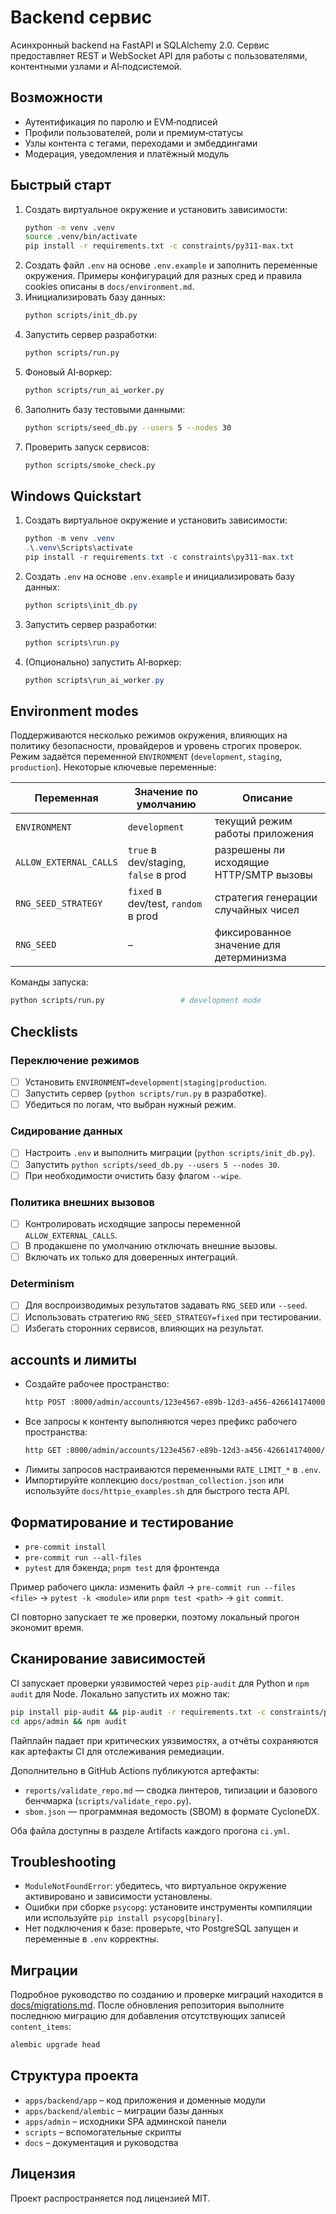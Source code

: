 # Backend сервис

Асинхронный backend на FastAPI и SQLAlchemy 2.0. Сервис предоставляет REST и WebSocket API для работы с пользователями, контентными узлами и AI‑подсистемой.

## Возможности
- Аутентификация по паролю и EVM‑подписей
- Профили пользователей, роли и премиум‑статусы
- Узлы контента с тегами, переходами и эмбеддингами
- Модерация, уведомления и платёжный модуль

## Быстрый старт
1. Создать виртуальное окружение и установить зависимости:
   ```bash
   python -m venv .venv
   source .venv/bin/activate
   pip install -r requirements.txt -c constraints/py311-max.txt
   ```
2. Создать файл `.env` на основе `.env.example` и заполнить переменные окружения.
   Примеры конфигураций для разных сред и правила cookies описаны в `docs/environment.md`.
3. Инициализировать базу данных:
   ```bash
   python scripts/init_db.py
   ```
4. Запустить сервер разработки:
   ```bash
   python scripts/run.py
   ```
5. Фоновый AI‑воркер:
   ```bash
   python scripts/run_ai_worker.py
   ```
6. Заполнить базу тестовыми данными:
   ```bash
   python scripts/seed_db.py --users 5 --nodes 30
   ```
7. Проверить запуск сервисов:
   ```bash
   python scripts/smoke_check.py
   ```

## Windows Quickstart

1. Создать виртуальное окружение и установить зависимости:
   ```powershell
   python -m venv .venv
   .\.venv\Scripts\activate
   pip install -r requirements.txt -c constraints\py311-max.txt
   ```
2. Создать `.env` на основе `.env.example` и инициализировать базу данных:
   ```powershell
   python scripts\init_db.py
   ```
3. Запустить сервер разработки:
   ```powershell
   python scripts\run.py
   ```
4. (Опционально) запустить AI‑воркер:
   ```powershell
   python scripts\run_ai_worker.py
   ```

## Environment modes

Поддерживаются несколько режимов окружения, влияющих на политику безопасности,
провайдеров и уровень строгих проверок. Режим задаётся переменной
`ENVIRONMENT` (`development`, `staging`, `production`). Некоторые ключевые
переменные:

| Переменная             | Значение по умолчанию                         | Описание                                         |
|------------------------|-----------------------------------------------|--------------------------------------------------|
| `ENVIRONMENT`          | `development`                                 | текущий режим работы приложения                  |
| `ALLOW_EXTERNAL_CALLS` | `true` в dev/staging, `false` в prod          | разрешены ли исходящие HTTP/SMTP вызовы          |
| `RNG_SEED_STRATEGY`    | `fixed` в dev/test, `random` в prod           | стратегия генерации случайных чисел              |
| `RNG_SEED`             | –                                             | фиксированное значение для детерминизма          |

Команды запуска:

```bash
python scripts/run.py                 # development mode
```

## Checklists

### Переключение режимов
- [ ] Установить `ENVIRONMENT=development|staging|production`.
- [ ] Запустить сервер (`python scripts/run.py` в разработке).
- [ ] Убедиться по логам, что выбран нужный режим.

### Сидирование данных
- [ ] Настроить `.env` и выполнить миграции (`python scripts/init_db.py`).
- [ ] Запустить `python scripts/seed_db.py --users 5 --nodes 30`.
- [ ] При необходимости очистить базу флагом `--wipe`.

### Политика внешних вызовов
- [ ] Контролировать исходящие запросы переменной `ALLOW_EXTERNAL_CALLS`.
- [ ] В продакшене по умолчанию отключать внешние вызовы.
- [ ] Включать их только для доверенных интеграций.

### Determinism
- [ ] Для воспроизводимых результатов задавать `RNG_SEED` или `--seed`.
- [ ] Использовать стратегию `RNG_SEED_STRATEGY=fixed` при тестировании.
- [ ] Избегать сторонних сервисов, влияющих на результат.

## accounts и лимиты

- Создайте рабочее пространство:
  ```bash
  http POST :8000/admin/accounts/123e4567-e89b-12d3-a456-426614174000 name=Demo slug=demo
  ```
- Все запросы к контенту выполняются через префикс рабочего пространства:
  ```bash
  http GET :8000/admin/accounts/123e4567-e89b-12d3-a456-426614174000/nodes/all
  ```
- Лимиты запросов настраиваются переменными `RATE_LIMIT_*` в `.env`.
- Импортируйте коллекцию `docs/postman_collection.json` или используйте `docs/httpie_examples.sh` для быстрого теста API.

## Форматирование и тестирование

- `pre-commit install`
- `pre-commit run --all-files`
- `pytest` для бэкенда; `pnpm test` для фронтенда

Пример рабочего цикла: изменить файл → `pre-commit run --files <file>` → `pytest -k <module>` или `pnpm test <path>` → `git commit`.

CI повторно запускает те же проверки, поэтому локальный прогон экономит время.

## Сканирование зависимостей
CI запускает проверки уязвимостей через `pip-audit` для Python и `npm audit` для Node. Локально запустить их можно так:

```bash
pip install pip-audit && pip-audit -r requirements.txt -c constraints/py311-max.txt
cd apps/admin && npm audit
```

Пайплайн падает при критических уязвимостях, а отчёты сохраняются как артефакты CI для отслеживания ремедиации.

Дополнительно в GitHub Actions публикуются артефакты:

- `reports/validate_repo.md` — сводка линтеров, типизации и базового бенчмарка (`scripts/validate_repo.py`).
- `sbom.json` — программная ведомость (SBOM) в формате CycloneDX.

Оба файла доступны в разделе Artifacts каждого прогона `ci.yml`.

## Troubleshooting

- `ModuleNotFoundError`: убедитесь, что виртуальное окружение активировано и зависимости установлены.
- Ошибки при сборке `psycopg`: установите инструменты компиляции или используйте `pip install psycopg[binary]`.
- Нет подключения к базе: проверьте, что PostgreSQL запущен и переменные в `.env` корректны.

## Миграции

Подробное руководство по созданию и проверке миграций находится в [docs/migrations.md](docs/migrations.md).
После обновления репозитория выполните последнюю миграцию для
добавления отсутствующих записей `content_items`:

```bash
alembic upgrade head
```

## Структура проекта
- `apps/backend/app` – код приложения и доменные модули
- `apps/backend/alembic` – миграции базы данных
- `apps/admin` – исходники SPA админской панели
- `scripts` – вспомогательные скрипты
- `docs` – документация и руководства

## Лицензия
Проект распространяется под лицензией MIT.
